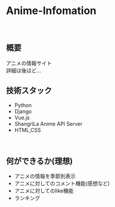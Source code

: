 # Anime-Infomation  
　　
## 概要  
アニメの情報サイト  
詳細は後ほど...  

## 技術スタック  
- Python  
- Django  
- Vue.js
- ShangriLa Anime API Server  
- HTML,CSS  
<br>

## 何ができるか(理想)
- アニメの情報を季節別表示  
- アニメに対してのコメント機能(感想など)
- アニメに対してのlike機能  
- ランキング  

